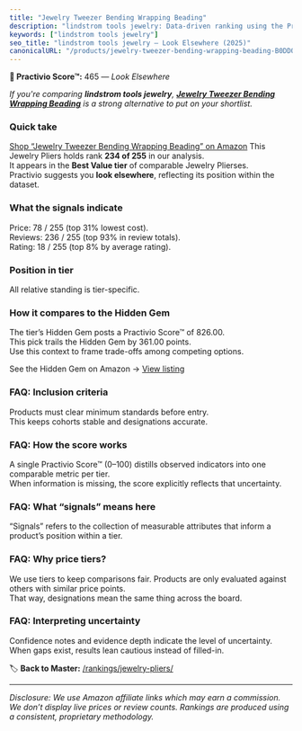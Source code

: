 ```yaml
---
title: "Jewelry Tweezer Bending Wrapping Beading"
description: "lindstrom tools jewelry: Data-driven ranking using the Practivio Score™. Positioned by quality, value, demand, findability, momentum."
keywords: ["lindstrom tools jewelry"]
seo_title: "lindstrom tools jewelry — Look Elsewhere (2025)"
canonicalURL: "/products/jewelry-tweezer-bending-wrapping-beading-B0DDQ4XWL3/"
---
```


**🚫 Practivio Score™:** 465 — _Look Elsewhere_


*If you're comparing **lindstrom tools jewelry**, **[Jewelry Tweezer Bending Wrapping Beading](https://www.amazon.com/dp/B0DDQ4XWL3?tag=practivio-20)** is a strong alternative to put on your shortlist.*
### Quick take
[Shop “Jewelry Tweezer Bending Wrapping Beading” on Amazon](https://www.amazon.com/dp/B0DDQ4XWL3?tag=practivio-20)
This Jewelry Pliers holds rank **234 of 255** in our analysis.  
It appears in the **Best Value tier** of comparable Jewelry Plierses.  
Practivio suggests you **look elsewhere**, reflecting its position within the dataset.

### What the signals indicate
Price: 78 / 255 (top 31% lowest cost).  
Reviews: 236 / 255 (top 93% in review totals).  
Rating: 18 / 255 (top 8% by average rating).  

### Position in tier
All relative standing is tier-specific.

### How it compares to the Hidden Gem
The tier’s Hidden Gem posts a Practivio Score™ of 826.00.  
This pick trails the Hidden Gem by 361.00 points.  
Use this context to frame trade-offs among competing options.  

See the Hidden Gem on Amazon → [View listing](https://www.amazon.com/dp/B07C5PM8L4?tag=practivio-20)

### FAQ: Inclusion criteria
Products must clear minimum standards before entry.  
This keeps cohorts stable and designations accurate.

### FAQ: How the score works
A single Practivio Score™ (0–100) distills observed indicators into one comparable metric per tier.  
When information is missing, the score explicitly reflects that uncertainty.

### FAQ: What “signals” means here
“Signals” refers to the collection of measurable attributes that inform a product’s position within a tier.

### FAQ: Why price tiers?
We use tiers to keep comparisons fair. Products are only evaluated against others with similar price points.  
That way, designations mean the same thing across the board.

### FAQ: Interpreting uncertainty
Confidence notes and evidence depth indicate the level of uncertainty.  
When gaps exist, results lean cautious instead of filled-in.


🏷️ **Back to Master:** [/rankings/jewelry-pliers/](/rankings/jewelry-pliers/)

---
_Disclosure: We use Amazon affiliate links which may earn a commission. We don’t display live prices or review counts. Rankings are produced using a consistent, proprietary methodology._
